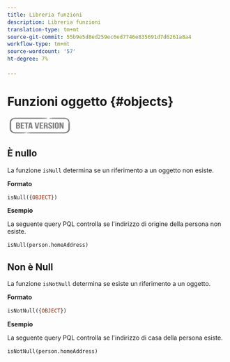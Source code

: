 ```yaml
---
title: Libreria funzioni
description: Libreria funzioni
translation-type: tm+mt
source-git-commit: 55b9e5d8ed259ec6ed7746e835691d7d6261a8a4
workflow-type: tm+mt
source-wordcount: '57'
ht-degree: 7%

---
```


# Funzioni oggetto {#objects}

![](../../assets/do-not-localize/badge.png)

## È nullo

La funzione `isNull` determina se un riferimento a un oggetto non esiste.

**Formato**

```sql
isNull({OBJECT})
```

**Esempio**

La seguente query PQL controlla se l&#39;indirizzo di origine della persona non esiste.

```sql
isNull(person.homeAddress)
```

## Non è Null

La funzione `isNotNull` determina se esiste un riferimento a un oggetto.

**Formato**

```sql
isNotNull({OBJECT})
```

**Esempio**

La seguente query PQL controlla se l&#39;indirizzo di casa della persona esiste.

```sql
isNotNull(person.homeAddress)
```
